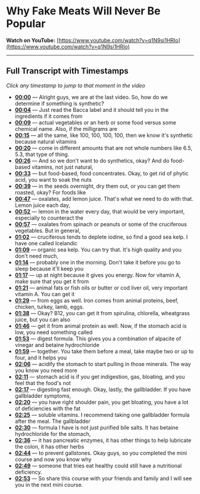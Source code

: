 # Why Fake Meats Will Never Be Popular

**Watch on YouTube:** [https://www.youtube.com/watch?v=q1N9si1HRIo](https://www.youtube.com/watch?v=q1N9si1HRIo)

---

## Full Transcript with Timestamps

*Click any timestamp to jump to that moment in the video*

- **[00:00](https://www.youtube.com/watch?v=q1N9si1HRIo&t=0s)** — Alright guys, we are at the last video. So, how do we determine if something is synthetic?
- **[00:04](https://www.youtube.com/watch?v=q1N9si1HRIo&t=4s)** — Just read the Bacca label and it should tell you in the ingredients if it comes from
- **[00:09](https://www.youtube.com/watch?v=q1N9si1HRIo&t=9s)** — actual vegetables or an herb or some food versus some chemical name. Also, if the milligrams are
- **[00:15](https://www.youtube.com/watch?v=q1N9si1HRIo&t=15s)** — all the same, like 100, 100, 100, 100, then we know it's synthetic because natural vitamins
- **[00:20](https://www.youtube.com/watch?v=q1N9si1HRIo&t=20s)** — come in different amounts that are not whole numbers like 6.5, 5.3, that type of thing.
- **[00:26](https://www.youtube.com/watch?v=q1N9si1HRIo&t=26s)** — And so we don't want to do synthetics, okay? And do food-based vitamins, not just natural,
- **[00:33](https://www.youtube.com/watch?v=q1N9si1HRIo&t=33s)** — but food-based, food concentrates. Okay, to get rid of phytic acid, you want to soak the nuts
- **[00:39](https://www.youtube.com/watch?v=q1N9si1HRIo&t=39s)** — in the seeds overnight, dry them out, or you can get them roasted, okay? For foods like
- **[00:47](https://www.youtube.com/watch?v=q1N9si1HRIo&t=47s)** — oxalates, add lemon juice. That's what we need to do with that. Lemon juice each day,
- **[00:52](https://www.youtube.com/watch?v=q1N9si1HRIo&t=52s)** — lemon in the water every day, that would be very important, especially to counteract the
- **[00:57](https://www.youtube.com/watch?v=q1N9si1HRIo&t=57s)** — oxalates from spinach or peanuts or some of the cruciferous vegetables. But in general,
- **[01:02](https://www.youtube.com/watch?v=q1N9si1HRIo&t=62s)** — cruciferous tends to deplete iodine, so find a good sea kelp. I have one called Icelandic
- **[01:09](https://www.youtube.com/watch?v=q1N9si1HRIo&t=69s)** — organic sea kelp. You can try that. It's high quality and you don't need much,
- **[01:14](https://www.youtube.com/watch?v=q1N9si1HRIo&t=74s)** — probably one in the morning. Don't take it before you go to sleep because it'll keep you
- **[01:17](https://www.youtube.com/watch?v=q1N9si1HRIo&t=77s)** — up at night because it gives you energy. Now for vitamin A, make sure that you get it from
- **[01:21](https://www.youtube.com/watch?v=q1N9si1HRIo&t=81s)** — animal fats or fish oils or butter or cod liver oil, very important vitamin A. You can get it
- **[01:29](https://www.youtube.com/watch?v=q1N9si1HRIo&t=89s)** — from eggs as well. Iron comes from animal proteins, beef, chicken, turkey, lamb, eggs.
- **[01:38](https://www.youtube.com/watch?v=q1N9si1HRIo&t=98s)** — Okay? B12, you can get it from spirulina, chlorella, wheatgrass juice, but you can also
- **[01:46](https://www.youtube.com/watch?v=q1N9si1HRIo&t=106s)** — get it from animal protein as well. Now, if the stomach acid is low, you need something called
- **[01:53](https://www.youtube.com/watch?v=q1N9si1HRIo&t=113s)** — digest formula. This gives you a combination of alpacite of vinegar and betaine hydrochloride
- **[01:59](https://www.youtube.com/watch?v=q1N9si1HRIo&t=119s)** — together. You take them before a meal, take maybe two or up to four, and it helps you
- **[02:06](https://www.youtube.com/watch?v=q1N9si1HRIo&t=126s)** — acidify the stomach to start pulling in those minerals. The way you know you need more
- **[02:11](https://www.youtube.com/watch?v=q1N9si1HRIo&t=131s)** — stomach acid is if you get indigestion, gas, bloating, and you feel that the food's not
- **[02:17](https://www.youtube.com/watch?v=q1N9si1HRIo&t=137s)** — digesting fast enough. Okay, lastly, the gallbladder. If you have gallbladder symptoms,
- **[02:20](https://www.youtube.com/watch?v=q1N9si1HRIo&t=140s)** — you have right shoulder pain, you get bloating, you have a lot of deficiencies with the fat
- **[02:25](https://www.youtube.com/watch?v=q1N9si1HRIo&t=145s)** — soluble vitamins. I recommend taking one gallbladder formula after the meal. The gallbladder
- **[02:30](https://www.youtube.com/watch?v=q1N9si1HRIo&t=150s)** — formula I have is not just purified bile salts. It has betaine hydrochloride for the stomach,
- **[02:36](https://www.youtube.com/watch?v=q1N9si1HRIo&t=156s)** — it has pancreatic enzymes, it has other things to help lubricate the colon, it has other herbs
- **[02:44](https://www.youtube.com/watch?v=q1N9si1HRIo&t=164s)** — to prevent gallstones. Okay guys, so you completed the mini course and now you know why
- **[02:49](https://www.youtube.com/watch?v=q1N9si1HRIo&t=169s)** — someone that tries eat healthy could still have a nutritional deficiency.
- **[02:53](https://www.youtube.com/watch?v=q1N9si1HRIo&t=173s)** — So share this course with your friends and family and I will see you in the next mini course.
